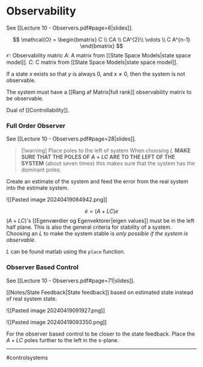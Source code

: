 # Observability
See [[Lecture 10 - Observers.pdf#page=6|slides]].

$$
\mathcal{O} = 
\begin{bmatrix}
C \\
CA \\
CA^{2}\\
\vdots \\
C A^{n-1}
\end{bmatrix}
$$
$\mathcal{O}$: Observability matric
$A$: A matrix from [[State Space Models|state space model]].
$C$: C matrix from [[State Space Models|state space model]].

If a state $x$ exists so that $y$ is always $0$, and $x \neq 0$, then the system is not observable.

The system must have a [[Rang af Matrix|full rank]] observability matrix to be observable.

Dual of [[Controllability]].

### Full Order Observer
See [[Lecture 10 - Observers.pdf#page=28|slides]].

>[!warning] Place poles to the left of system
>When choosing $L$ **MAKE SURE THAT THE POLES OF $A+LC$ ARE TO THE LEFT OF THE SYSTEM** (about seven times) this makes sure that the system has the dominant poles.

Create an estimate of the system and feed the error from the real system into the estimate system.

![[Pasted image 20240419084942.png]]

$$
\dot{e} = (A + LC) e
$$
$(A + LC)$'s [[Egenværdier og Egenvektorer|eigen values]] must be in the left half plane. This is also the general criteria for stability of a system. Choosing an $L$ to make the system stable is *only possible if the system is observable*.

$L$ can be found matlab using the `place` function.

### Observer Based Control
See [[Lecture 10 - Observers.pdf#page=71|slides]].

[[Notes/State Feedback|State feedback]] based on estimated state instead of real system state.

![[Pasted image 20240419091927.png]]

![[Pasted image 20240419093350.png]]

For the observer based control to be closer to the state feedback. Place the $A+LC$ poles further to the left in the $s$-plane.

---
#controlsystems